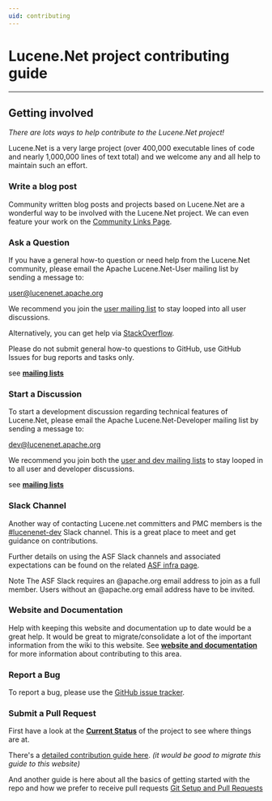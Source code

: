 ```yaml
---
uid: contributing
---
```


# Lucene.Net project contributing guide

---

## Getting involved

_There are lots ways to help contribute to the Lucene.Net project!_

Lucene.Net is a very large project (over 400,000 executable lines of code and nearly 1,000,000 lines of text total) and we welcome any and all help to maintain such an effort.

### Write a blog post

Community written blog posts and projects based on Lucene.Net are a wonderful way to be involved with the Lucene.Net project. We can even feature your work on the [Community Links Page](xref:contributing/community-links).

### Ask a Question

If you have a general how-to question or need help from the Lucene.Net community, please email the Apache Lucene.Net-User mailing list by sending a message to:

[user@lucenenet.apache.org](mailto:user@lucenenet.apache.org)

We recommend you join the [user mailing list](https://cwiki.apache.org/confluence/display/LUCENENET/Mailing+Lists) to stay looped into all user discussions.

Alternatively, you can get help via [StackOverflow](https://stackoverflow.com/questions/tagged/lucene.net).

Please do not submit general how-to questions to GitHub, use GitHub Issues for bug reports and tasks only.

see **[mailing lists](xref:contributing/mailing-lists)**

### Start a Discussion

To start a development discussion regarding technical features of Lucene.Net, please email the Apache Lucene.Net-Developer mailing list by sending a message to:

[dev@lucenenet.apache.org](mailto:dev@lucenenet.apache.org)

We recommend you join both the [user and dev mailing lists](https://cwiki.apache.org/confluence/display/LUCENENET/Mailing+Lists) to stay looped in to all user and developer discussions.

see **[mailing lists](xref:contributing/mailing-lists)**

### Slack Channel
Another way of contacting Lucene.net committers and PMC members is the [#lucenenet-dev](https://the-asf.slack.com/archives/C03FFRQQ2RM) Slack channel. This is a great place to meet and get guidance on contributions.

Further details on using the ASF Slack channels and associated expectations can be found on the related [ASF infra page](https://infra.apache.org/slack.html).

Note
The ASF Slack requires an @apache.org email address to join as a full member. Users without an @apache.org email address have to be invited.

### Website and Documentation

Help with keeping this website and documentation up to date would be a great help. It would be great to migrate/consolidate a lot of the important information from the wiki to this website. See **[website and documentation](xref:contributing/documentation)** for more information about contributing to this area.

### Report a Bug

To report a bug, please use the [GitHub issue tracker](xref:contributing/issue-tracker).

### Submit a Pull Request

First have a look at the **[Current Status](xref:contributing/current-status)** of the project to see where things are at.

There's a [detailed contribution guide here](https://github.com/apache/lucenenet/blob/master/CONTRIBUTING.md). _(it would be good to migrate this guide to this website)_

And another guide is here about all the basics of getting started with the repo and how we prefer to receive pull requests [Git Setup and Pull Requests](https://cwiki.apache.org/confluence/display/LUCENENET/Git+Setup+and+Pull+Requests)
